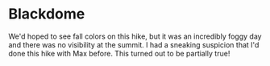 # Blackdome

We'd hoped to see fall colors on this hike, but it was an incredibly foggy day and there was no visibility at the summit. I had a sneaking suspicion that I'd done this hike with Max before. This turned out to be partially true!
